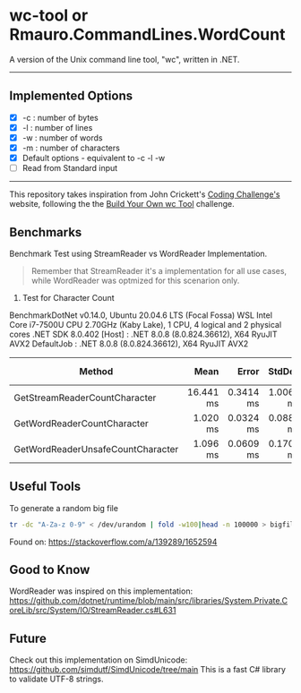 # wc-tool or Rmauro.CommandLines.WordCount

A version of the Unix command line tool, "wc", written in .NET.

---

## Implemented Options

- [x] -c : number of bytes
- [x] -l : number of lines
- [x] -w : number of words
- [x] -m : number of characters
- [x] Default options - equivalent to -c -l -w
- [ ] Read from Standard input

---

This repository takes inspiration from John Crickett's [Coding Challenge's](https://codingchallenges.fyi/) website, following the the [Build Your Own wc Tool](https://codingchallenges.fyi/challenges/challenge-wc) challenge. 

## Benchmarks

Benchmark Test using StreamReader vs WordReader Implementation. 

> Remember that StreamReader it's a implementation for all use cases, while WordReader was optmized for this scenarion only.

1. Test for Character Count

BenchmarkDotNet v0.14.0, Ubuntu 20.04.6 LTS (Focal Fossa) WSL
Intel Core i7-7500U CPU 2.70GHz (Kaby Lake), 1 CPU, 4 logical and 2 physical cores
.NET SDK 8.0.402
  [Host]     : .NET 8.0.8 (8.0.824.36612), X64 RyuJIT AVX2
  DefaultJob : .NET 8.0.8 (8.0.824.36612), X64 RyuJIT AVX2


| Method                            | Mean      | Error     | StdDev    | Median    | Ratio | RatioSD | Gen0      | Gen1      | Gen2     | Allocated  | Alloc Ratio |
|---------------------------------- |----------:|----------:|----------:|----------:|------:|--------:|----------:|----------:|---------:|-----------:|------------:|
| GetStreamReaderCountCharacter     | 16.441 ms | 0.3414 ms | 1.0066 ms | 16.622 ms |  1.00 |    0.09 | 4156.2500 | 2625.0000 | 937.5000 | 40510697 B |       1.000 |
| GetWordReaderCountCharacter       |  1.020 ms | 0.0324 ms | 0.0886 ms |  1.001 ms |  0.06 |    0.01 |         - |         - |        - |       97 B |       0.000 |
| GetWordReaderUnsafeCountCharacter |  1.096 ms | 0.0609 ms | 0.1709 ms |  1.040 ms |  0.07 |    0.01 |         - |         - |        - |       97 B |       0.000 |

## Useful Tools

To generate a random big file

```bash
tr -dc "A-Za-z 0-9" < /dev/urandom | fold -w100|head -n 100000 > bigfile.txt
```

Found on: https://stackoverflow.com/a/139289/1652594

## Good to Know

WordReader was inspired on this implementation: https://github.com/dotnet/runtime/blob/main/src/libraries/System.Private.CoreLib/src/System/IO/StreamReader.cs#L631

## Future

Check out this implementation on SimdUnicode: https://github.com/simdutf/SimdUnicode/tree/main
This is a fast C# library to validate UTF-8 strings.